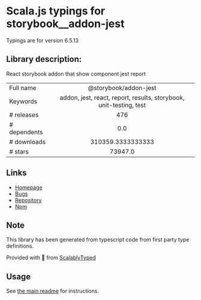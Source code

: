 
# Scala.js typings for storybook__addon-jest

Typings are for version 6.5.13

## Library description:
React storybook addon that show component jest report

|                    |                 |
| ------------------ | :-------------: |
| Full name          | @storybook/addon-jest |
| Keywords           | addon, jest, react, report, results, storybook, unit-testing, test |
| # releases         | 476 |
| # dependents       | 0.0 |
| # downloads        | 310359.3333333333 |
| # stars            | 73947.0 |

## Links
- [Homepage](https://github.com/storybookjs/storybook/tree/main/addons/jest)
- [Bugs](https://github.com/storybookjs/storybook/issues)
- [Repository](https://github.com/storybookjs/storybook)
- [Npm](https://www.npmjs.com/package/%40storybook%2Faddon-jest)
    


## Note
This library has been generated from typescript code from first party type definitions.

Provided with :purple_heart: from [ScalablyTyped](https://github.com/oyvindberg/ScalablyTyped)

## Usage
See [the main readme](../../readme.md) for instructions.


